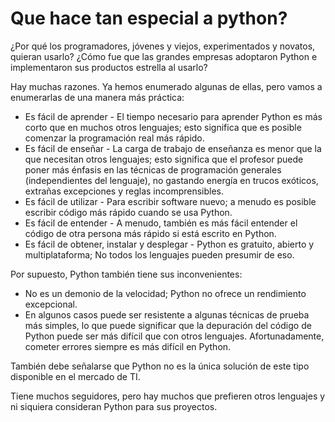 # Que hace tan especial a python?
¿Por qué los programadores, jóvenes y viejos, experimentados y novatos, quieran usarlo? ¿Cómo fue que las grandes empresas adoptaron Python e implementaron sus productos estrella al usarlo?

Hay muchas razones. Ya hemos enumerado algunas de ellas, pero vamos a enumerarlas de una manera más práctica:

- Es fácil de aprender - El tiempo necesario para aprender Python es más corto que en muchos otros lenguajes; esto significa que es posible comenzar la programación real más rápido.
- Es fácil de enseñar - La carga de trabajo de enseñanza es menor que la que necesitan otros lenguajes; esto significa que el profesor puede poner más énfasis en las técnicas de programación generales (independientes del lenguaje), no gastando energía en trucos exóticos, extrañas excepciones y reglas incomprensibles.
- Es fácil de utilizar - Para escribir software nuevo; a menudo es posible escribir código más rápido cuando se usa Python.
- Es fácil de entender - A menudo, también es más fácil entender el código de otra persona más rápido si está escrito en Python.
- Es fácil de obtener, instalar y desplegar - Python es gratuito, abierto y multiplataforma; No todos los lenguajes pueden presumir de eso.

Por supuesto, Python también tiene sus inconvenientes:

- No es un demonio de la velocidad; Python no ofrece un rendimiento excepcional.
- En algunos casos puede ser resistente a algunas técnicas de prueba más simples, lo que puede significar que la depuración del código de Python puede ser más difícil que con otros lenguajes. Afortunadamente, cometer errores siempre es más difícil en Python.


También debe señalarse que Python no es la única solución de este tipo disponible en el mercado de TI.

Tiene muchos seguidores, pero hay muchos que prefieren otros lenguajes y ni siquiera consideran Python para sus proyectos.